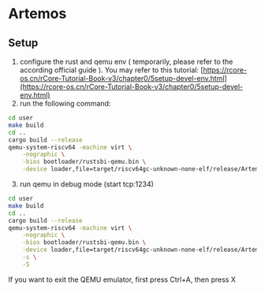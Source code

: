# Artemos 

## Setup 
1. configure the rust and qemu env ( temporarily, please refer to the according official guide ). You may refer to this tutorial: [https://rcore-os.cn/rCore-Tutorial-Book-v3/chapter0/5setup-devel-env.html](https://rcore-os.cn/rCore-Tutorial-Book-v3/chapter0/5setup-devel-env.html)
2. run the following command:
```bash
cd user
make build
cd ..
cargo build --release
qemu-system-riscv64 -machine virt \
    -nographic \
    -bios bootloader/rustsbi-qemu.bin \
    -device loader,file=target/riscv64gc-unknown-none-elf/release/Artemos
```
3. run qemu in debug mode (start tcp:1234)
```bash
cd user
make build
cd ..
cargo build --release
qemu-system-riscv64 -machine virt \
    -nographic \
    -bios bootloader/rustsbi-qemu.bin \
    -device loader,file=target/riscv64gc-unknown-none-elf/release/Artemos \
    -s \
    -S
```

If you want to exit the QEMU emulator, first press Ctrl+A, then press X